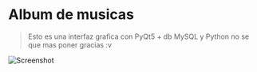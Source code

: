 # Album de musicas
> Esto es una interfaz grafica con PyQt5 + db MySQL y Python
> no se que mas poner gracias :v

![Screenshot](https://github.com/joelcede/Album-de-musicas-con-Gui/blob/master/imagenes/Sin%20título.jpg)
